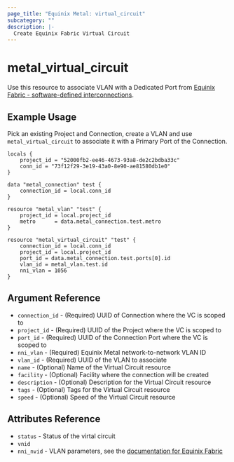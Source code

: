 ```yaml
---
page_title: "Equinix Metal: virtual_circuit"
subcategory: ""
description: |-
  Create Equinix Fabric Virtual Circuit
---
```


# metal_virtual_circuit

Use this resource to associate VLAN with a Dedicated Port from [Equinix Fabric - software-defined interconnections](https://metal.equinix.com/developers/docs/networking/fabric/#associating-a-vlan-with-a-dedicated-port).

## Example Usage

Pick an existing Project and Connection, create a VLAN and use `metal_virtual_circuit` to associate it with a Primary Port of the Connection.

```hcl
locals {
	project_id = "52000fb2-ee46-4673-93a8-de2c2bdba33c"
	conn_id = "73f12f29-3e19-43a0-8e90-ae81580db1e0"
}

data "metal_connection" test {
	connection_id = local.conn_id
}

resource "metal_vlan" "test" {
	project_id = local.project_id
	metro      = data.metal_connection.test.metro
}

resource "metal_virtual_circuit" "test" {
	connection_id = local.conn_id
	project_id = local.project_id
	port_id = data.metal_connection.test.ports[0].id
	vlan_id = metal_vlan.test.id
	nni_vlan = 1056
}
```

## Argument Reference

* `connection_id` - (Required) UUID of Connection where the VC is scoped to
* `project_id` - (Required) UUID of the Project where the VC is scoped to
* `port_id` - (Required) UUID of the Connection Port where the VC is scoped to
* `nni_vlan` - (Required) Equinix Metal network-to-network VLAN ID
* `vlan_id` - (Required) UUID of the VLAN to associate
* `name` - (Optional) Name of the Virtual Circuit resource
* `facility` - (Optional) Facility where the connection will be created
* `description` - (Optional) Description for the Virtual Circuit resource
* `tags` - (Optional) Tags for the Virtual Circuit resource
* `speed` - (Optional) Speed of the Virtual Circuit resource

## Attributes Reference

* `status` - Status of the virtal circuit
* `vnid`
* `nni_nvid` - VLAN parameters, see the [documentation for Equinix Fabric](https://metal.equinix.com/developers/docs/networking/fabric/)
